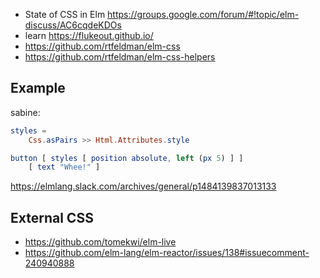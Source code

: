 - State of CSS in Elm https://groups.google.com/forum/#!topic/elm-discuss/AC6cqdeKDOs
- learn https://flukeout.github.io/
- https://github.com/rtfeldman/elm-css
- https://github.com/rtfeldman/elm-css-helpers

## Example

sabine:

```elm
styles =
    Css.asPairs >> Html.Attributes.style

button [ styles [ position absolute, left (px 5) ] ]
    [ text "Whee!" ]
```

https://elmlang.slack.com/archives/general/p1484139837013133

## External CSS

- https://github.com/tomekwi/elm-live
- https://github.com/elm-lang/elm-reactor/issues/138#issuecomment-240940888
